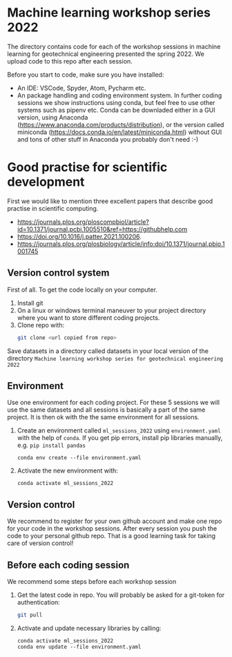 # Machine learning workshop series 2022

The directory contains code for each of the workshop sessions in machine learning for geotechnical engineering presented the spring 2022. We upload code to this repo after each session.

Before you start to code, make sure you have installed:
- An IDE: VSCode, Spyder, Atom, Pycharm etc.
- An package handling and coding environment system. In further coding sessions we show instructions using conda, but feel free to use other systems such as pipenv etc. Conda can be downladed either in a GUI version, using Anaconda (https://www.anaconda.com/products/distribution), or the version called miniconda (https://docs.conda.io/en/latest/miniconda.html) without GUI and tons of other stuff in Anaconda you probably don't need :-)

# Good practise for scientific development

First we would like to mention three excellent papers that describe good practise in scientific computing.
- https://journals.plos.org/ploscompbiol/article?id=10.1371/journal.pcbi.1005510&ref=https://githubhelp.com
- https://doi.org/10.1016/j.patter.2021.100206.
- https://journals.plos.org/plosbiology/article/info:doi/10.1371/journal.pbio.1001745
## Version control system
First of all. To get the code locally on your computer.

1. Install git
2. On a linux or windows terminal maneuver to your project directory where you want to store different coding projects.
3. Clone repo with:
    ```bash
    git clone <url copied from repo>
    ```

Save datasets in a directory called datasets in your local version of the directory
`Machine learning workshop series for geotechnical engineering 2022`

## Environment
Use one environment for each coding project. For these 5 sessions we will use the same 
datasets and all sessions is basically a part of the same project. It is then ok with the 
the same environment for all sessions.

1. Create an environment called `ml_sessions_2022` using `environment.yaml` with the help of `conda`. If you get pip errors, install pip libraries manually, e.g. `pip install pandas`
   ```
   conda env create --file environment.yaml
   ```
2. Activate the new environment with:
   ```
   conda activate ml_sessions_2022
   ```

## Version control
We recommend to register for your own github account and make one repo for your code in 
the workshop sessions. After every session you push the code to your personal github repo.
That is a good learning task for taking care of version control!

## Before each coding session
We recommend some steps before each workshop session

1. Get the latest code in repo. You will probably be asked for a git-token for authentication:
    ```bash
    git pull
    ```
2. Activate and update necessary libraries by calling:
    ```
    conda activate ml_sessions_2022
    conda env update --file environment.yaml
    ```

